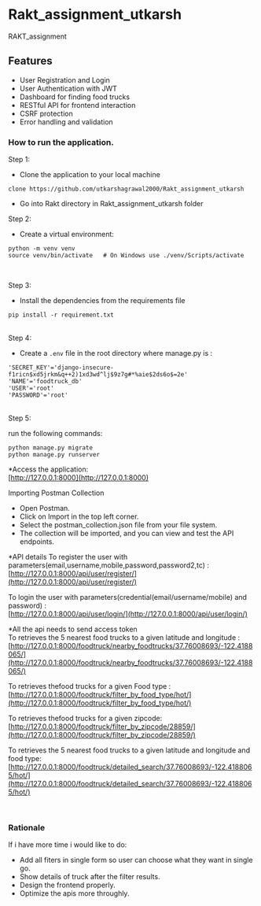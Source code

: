 # Rakt_assignment_utkarsh
RAKT_assignment

## Features

- User Registration and Login
- User Authentication with JWT
- Dashboard for finding food trucks 
- RESTful API for frontend interaction
- CSRF protection
- Error handling and validation

### How to run the application.

Step 1:

* Clone the application to your local machine
 ```
clone https://github.com/utkarshagrawal2000/Rakt_assignment_utkarsh
```
* Go into Rakt directory in Rakt_assignment_utkarsh folder

Step 2:

* Create a virtual environment:

``` 
python -m venv venv
source venv/bin/activate   # On Windows use ./venv/Scripts/activate
```
<br>

Step 3:
* Install the dependencies from the requirements file

```
pip install -r requirement.txt
```
<br>
Step 4:

* Create a `.env` file in the root directory where manage.py is :

``` .env
'SECRET_KEY'='django-insecure-f1ricn$xd5jrkm&q++2)1xd3wd^lj$9z7g#*%aie$2ds6o$=2e'
'NAME'='foodtruck_db'
'USER'='root'
'PASSWORD'='root'
```
<br>
Step 5:

run the following commands:

```
python manage.py migrate
python manage.py runserver
```

*Access the application:
<br>
[http://127.0.0.1:8000](http://127.0.0.1:8000)

Importing Postman Collection

- Open Postman.
- Click on Import in the top left corner.
- Select the postman_collection.json file from your file system.
- The collection will be imported, and you can view and test the API endpoints.


*API details
To register the user with parameters(email,username,mobile,password,password2,tc) :
<br>
[http://127.0.0.1:8000/api/user/register/](http://127.0.0.1:8000/api/user/register/)

To login the user with parameters(credential(email/username/mobile) and password) :
<br>
[http://127.0.0.1:8000/api/user/login/](http://127.0.0.1:8000/api/user/login/)

*All the api needs to send access token 
<br>
To retrieves the 5 nearest food trucks to a given latitude and longitude :
<br>
[http://127.0.0.1:8000/foodtruck/nearby_foodtrucks/37.76008693/-122.4188065/](http://127.0.0.1:8000/foodtruck/nearby_foodtrucks/37.76008693/-122.4188065/)

To retrieves thefood trucks for a given Food type :
<br>
[http://127.0.0.1:8000/foodtruck/filter_by_food_type/hot/](http://127.0.0.1:8000/foodtruck/filter_by_food_type/hot/)

To retrieves thefood trucks for a given zipcode:
<br>
[http://127.0.0.1:8000/foodtruck/filter_by_zipcode/28859/](http://127.0.0.1:8000/foodtruck/filter_by_zipcode/28859/)

To retrieves the 5 nearest food trucks to a given latitude and longitude and food type:
<br>
[http://127.0.0.1:8000/foodtruck/detailed_search/37.76008693/-122.4188065/hot/](http://127.0.0.1:8000/foodtruck/detailed_search/37.76008693/-122.4188065/hot/)

<br>


### Rationale

If i have more time i would like to do:
- Add all fiters in single form so user can choose what they want in single go.
- Show details of truck after the filter results.
- Design the frontend properly.
- Optimize the apis more throughly. 
